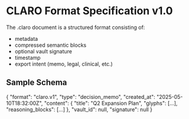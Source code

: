 # CLARO Format Specification v1.0

The .claro document is a structured format consisting of:

- metadata
- compressed semantic blocks
- optional vault signature
- timestamp
- export intent (memo, legal, clinical, etc.)

## Sample Schema

{
  "format": "claro.v1",
  "type": "decision_memo",
  "created_at": "2025-05-10T18:32:00Z",
  "content": {
    "title": "Q2 Expansion Plan",
    "glyphs": [...],
    "reasoning_blocks": [...]
  },
  "vault_id": null,
  "signature": null
}
